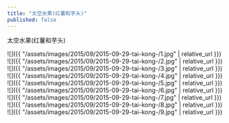 ```yaml
---
title: "太空水果(红薯和芋头)"
published: false
---
```

太空水果(红薯和芋头)



![]({{ "/assets/images/2015/09/2015-09-29-tai-kong-/1.jpg" | relative_url }})
![]({{ "/assets/images/2015/09/2015-09-29-tai-kong-/2.jpg" | relative_url }})
![]({{ "/assets/images/2015/09/2015-09-29-tai-kong-/3.jpg" | relative_url }})
![]({{ "/assets/images/2015/09/2015-09-29-tai-kong-/4.jpg" | relative_url }})
![]({{ "/assets/images/2015/09/2015-09-29-tai-kong-/5.jpg" | relative_url }})
![]({{ "/assets/images/2015/09/2015-09-29-tai-kong-/6.jpg" | relative_url }})
![]({{ "/assets/images/2015/09/2015-09-29-tai-kong-/7.jpg" | relative_url }})
![]({{ "/assets/images/2015/09/2015-09-29-tai-kong-/8.jpg" | relative_url }})
![]({{ "/assets/images/2015/09/2015-09-29-tai-kong-/9.jpg" | relative_url }})
